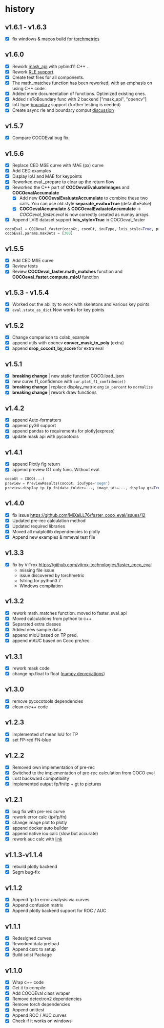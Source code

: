 # history

## v1.6.1 - v1.6.3

- [x] fix windows & macos build for [torchmetrics](https://github.com/Lightning-AI/torchmetrics/pull/2750)

## v1.6.0

- [x] Rework [mask_api](csrc/mask_api/mask_api.cpp) with pybind11 C++ .
- [x] Rework [RLE support](csrc/mask_api/src/rle.cpp).
- [x] Create test files for all components.
- [x] The math_matches function has been reworked, with an emphasis on using C++ code.
- [x] Added more documentation of functions. Optimized existing ones.
- [x] Added rleToBoundary func with 2 backend \["mask_api", "opencv"\]
- [x] IoU type [boundary](https://github.com/bowenc0221/boundary-iou-api/tree/master) support (further testing is needed)
- [x] Create async rle and boundary comput [discussion](https://github.com/MiXaiLL76/faster_coco_eval/pull/31#issuecomment-2308369319)

## v1.5.7

- [x] Compare COCOEval bug fix.

## v1.5.6

- [x] Replace CED MSE curve with MAE (px) curve
- [x] Add CED examples
- [x] Display IoU and MAE for keypoints
- [x] Reworked eval.\_prepare to clear up the return flow
- [x] Reworked the C++ part of **COCOevalEvaluateImages** and **COCOevalAccumulate**
  - [x] Add new **COCOevalEvaluateAccumulate** to combine these two calls. You can use old style **separate_eval==True** (default=False)
  - [x] **COCOevalAccumulate** & **COCOevalEvaluateAccumulate** -> *COCOeval_faster.eval* is now correctly created as numpy arrays.
- [x] Append LVIS dataset support **lvis_style=True** in COCOeval_faster

```py
cocoEval = COCOeval_faster(cocoGt, cocoDt, iouType, lvis_style=True, print_function=print)
cocoEval.params.maxDets = [300]
```

## v1.5.5

- [x] Add CED MSE curve
- [x] Review tests
- [x] Review **COCOeval_faster.math_matches** function and **COCOeval_faster.compute_mIoU** function

## v1.5.3 - v1.5.4

- [x] Worked out the ability to work with skeletons and various key points
- [x] `eval.state_as_dict` Now works for key points

## v1.5.2

- [x] Change comparison to colab_example
- [x] append utils with opencv **conver_mask_to_poly** (extra)
- [x] append **drop_cocodt_by_score** for extra eval

## v1.5.1

- [x] **breaking change** | new static function COCO.load_json
- [x] new curve f1_confidence with `cur.plot_f1_confidence()`
- [x] **breaking change** | replace display_matrix arg `in_percent` to `normalize`
- [x] **breaking change** | rework draw functions

## v1.4.2

- [x] append Auto-formatters
- [x] append py36 support
- [x] append pandas to requirements for plotly\[express\]
- [x] update mask api with pycootools

## v1.4.1

- [x] append Plotly fig return
- [x] append preview GT only func. Without eval.

```py
cocoGt = COCO(...)
preview = PreviewResults(cocoGt, iouType='segm')
preview.display_tp_fp_fn(data_folder=..., image_ids=..., display_gt=True)
```

## v1.4.0

- [x] fix issue <https://github.com/MiXaiLL76/faster_coco_eval/issues/12>
- [x] Updated pre-rec calculation method
- [x] Updated required libraries
- [x] Moved all matplotlib dependencies to plotly
- [x] Append new examples & mmeval test file

## v1.3.3

- [x] fix by ViTrox <https://github.com/vitrox-technologies/faster_coco_eval>
  - missing file issue
  - issue discovered by torchmetric
  - fstring for python3.7
  - Windows compilation

## v1.3.2

- [x] rework math_matches function. moved to faster_eval_api
- [x] Moved calculations from python to c++
- [x] Separated extra classes
- [x] Added new sample data
- [x] append mIoU based on TP pred.
- [x] append mAUC based on Coco pre/rec.

## v1.3.1

- [x] rework mask code
- [x] change np.float to float ([numpy deprecations](https://numpy.org/devdocs/release/1.20.0-notes.html#deprecations))

## v1.3.0

- [x] remove pycocotools dependencies
- [x] clean c/c++ code

## v1.2.3

- [x] Implemented of mean IoU for TP
- [x] set FP-red FN-blue

## v1.2.2

- [x] Removed own implementation of pre-rec
- [x] Switched to the implementation of pre-rec calculation from COCO eval
- [x] Lost backward compatibility
- [x] Implemented output fp/fn/tp + gt to pictures

## v1.2.1

- [x] bug fix with pre-rec curve
- [x] rework error calc (tp/fp/fn)
- [x] change image plot to plotly
- [x] append docker auto builder
- [x] append native iou calc (slow but accurate)
- [x] rework auc calc with [link](https://towardsdatascience.com/how-to-efficiently-implement-area-under-precision-recall-curve-pr-auc-a85872fd7f14)

## v1.1.3-v1.1.4

- [x] rebuild plotly backend
- [x] Segm bug-fix

## v1.1.2

- [x] Append fp fn error analysis via curves
- [x] Append confusion matrix
- [x] Append plotly backend support for ROC / AUC

## v1.1.1

- [x] Redesigned curves
- [x] Reworked data preload
- [x] Append csrc to setup
- [x] Build sdist Package

## v1.1.0

- [x] Wrap c++ code
- [x] Get it to compile
- [x] Add COCOEval class wraper
- [x] Remove detectron2 dependencies
- [x] Remove torch dependencies
- [x] Append unittest
- [x] Append ROC / AUC curves
- [x] Check if it works on windows
